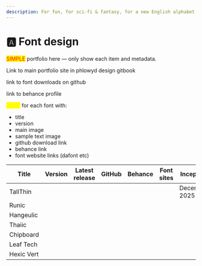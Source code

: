 ```yaml
---
description: For fun, for sci-fi & fantasy, for a new English alphabet.
---
```


# 🅰️ Font design

<mark style="color:red;">SIMPLE</mark> portfolio here — only show each item and metadata.&#x20;

Link to main portfolio site in phlowyd design gitbook

link to font downloads on github

link to behance profile

<mark style="color:yellow;">cards</mark> for each font with:

* title&#x20;
* version
* main image
* sample text image
* github download link
* behance link
* font website links (dafont etc)

<table data-view="cards"><thead><tr><th>Title</th><th>Version</th><th>Latest release</th><th data-type="content-ref">GitHub</th><th data-type="content-ref">Behance</th><th data-type="content-ref">Font sites</th><th>Inception</th></tr></thead><tbody><tr><td>TallThin</td><td></td><td></td><td></td><td></td><td></td><td>December 2025</td></tr><tr><td>Runic</td><td></td><td></td><td></td><td></td><td></td><td></td></tr><tr><td>Hangeulic</td><td></td><td></td><td></td><td></td><td></td><td></td></tr><tr><td>Thaiic</td><td></td><td></td><td></td><td></td><td></td><td></td></tr><tr><td>Chipboard</td><td></td><td></td><td></td><td></td><td></td><td></td></tr><tr><td>Leaf Tech</td><td></td><td></td><td></td><td></td><td></td><td></td></tr><tr><td>Hexic Vert</td><td></td><td></td><td></td><td></td><td></td><td></td></tr></tbody></table>

